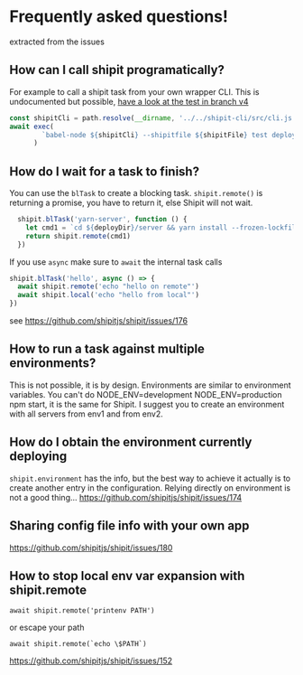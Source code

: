 # Frequently asked questions!
extracted from the issues


## How can I call shipit programatically?
For example to call a shipit task from your own wrapper CLI.
This is undocumented but possible, 
[have a look at the test in branch v4](https://github.com/shipitjs/shipit/tree/master/packages/shipit-cli/tests)

```js
const shipitCli = path.resolve(__dirname, '../../shipit-cli/src/cli.js')
await exec(
        `babel-node ${shipitCli} --shipitfile ${shipitFile} test deploy`,
      )
```

## How do I wait for a task to finish?
You can use the `blTask` to create a blocking task.
`shipit.remote()` is returning a promise, you have to return it, else Shipit will not wait.

```js
  shipit.blTask('yarn-server', function () {
    let cmd1 = `cd ${deployDir}/server && yarn install --frozen-lockfile`
    return shipit.remote(cmd1)
  })
```

If you use `async` make sure to `await` the internal task calls

```js
shipit.blTask('hello', async () => {
  await shipit.remote('echo "hello on remote"')
  await shipit.local('echo "hello from local"')
})
```

see https://github.com/shipitjs/shipit/issues/176

## How to run a task against multiple environments?
This is not possible, it is by design. Environments are similar to environment variables.
You can't do NODE_ENV=development NODE_ENV=production npm start, it is the same for Shipit.
I suggest you to create an environment with all servers from env1 and from env2.


## How do I obtain the environment currently deploying
`shipit.environment` has the info, but the best way to achieve it actually is to create another entry in the configuration. Relying directly on environment is not a good thing...
https://github.com/shipitjs/shipit/issues/174

## Sharing config file info with your own app
https://github.com/shipitjs/shipit/issues/180

## How to stop local env var expansion with shipit.remote

    await shipit.remote('printenv PATH')
  
or escape your path 

    await shipit.remote(`echo \$PATH`)

https://github.com/shipitjs/shipit/issues/152

